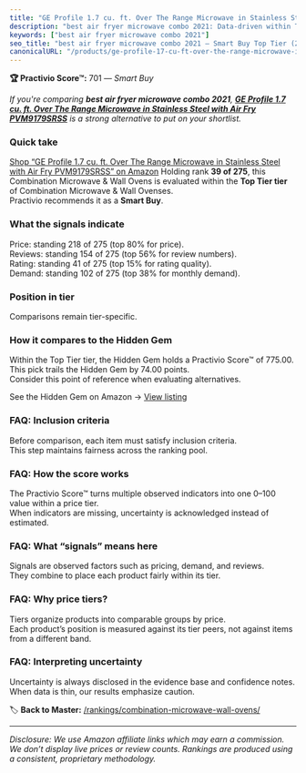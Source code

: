 ```yaml
---
title: "GE Profile 1.7 cu. ft. Over The Range Microwave in Stainless Steel with Air Fry PVM9179SRSS"
description: "best air fryer microwave combo 2021: Data-driven within Top Tier ranking using the Practivio Score™. Positioned by quality, value, demand, findability, momentu…"
keywords: ["best air fryer microwave combo 2021"]
seo_title: "best air fryer microwave combo 2021 — Smart Buy Top Tier (2025)"
canonicalURL: "/products/ge-profile-17-cu-ft-over-the-range-microwave-in-stainless-steel-with-air-fry-pvm9179srss-B0B8DZKBB7/"
---
```


**🏆 Practivio Score™:** 701 — _Smart Buy_


*If you're comparing **best air fryer microwave combo 2021**, **[GE Profile 1.7 cu. ft. Over The Range Microwave in Stainless Steel with Air Fry PVM9179SRSS](https://www.amazon.com/dp/B0B8DZKBB7?tag=practivio-20)** is a strong alternative to put on your shortlist.*
### Quick take
[Shop “GE Profile 1.7 cu. ft. Over The Range Microwave in Stainless Steel with Air Fry PVM9179SRSS” on Amazon](https://www.amazon.com/dp/B0B8DZKBB7?tag=practivio-20)
Holding rank **39 of 275**, this Combination Microwave & Wall Ovens is evaluated within the **Top Tier tier** of Combination Microwave & Wall Ovenses.  
Practivio recommends it as a **Smart Buy**.

### What the signals indicate
Price: standing 218 of 275 (top 80% for price).  
Reviews: standing 154 of 275 (top 56% for review numbers).  
Rating: standing 41 of 275 (top 15% for rating quality).  
Demand: standing 102 of 275 (top 38% for monthly demand).

### Position in tier
Comparisons remain tier-specific.

### How it compares to the Hidden Gem
Within the Top Tier tier, the Hidden Gem holds a Practivio Score™ of 775.00.  
This pick trails the Hidden Gem by 74.00 points.  
Consider this point of reference when evaluating alternatives.  

See the Hidden Gem on Amazon → [View listing](https://www.amazon.com/dp/B081ZS7VSM?tag=practivio-20)

### FAQ: Inclusion criteria
Before comparison, each item must satisfy inclusion criteria.  
This step maintains fairness across the ranking pool.

### FAQ: How the score works
The Practivio Score™ turns multiple observed indicators into one 0–100 value within a price tier.  
When indicators are missing, uncertainty is acknowledged instead of estimated.

### FAQ: What “signals” means here
Signals are observed factors such as pricing, demand, and reviews.  
They combine to place each product fairly within its tier.

### FAQ: Why price tiers?
Tiers organize products into comparable groups by price.  
Each product’s position is measured against its tier peers, not against items from a different band.

### FAQ: Interpreting uncertainty
Uncertainty is always disclosed in the evidence base and confidence notes.  
When data is thin, our results emphasize caution.


🏷️ **Back to Master:** [/rankings/combination-microwave-wall-ovens/](/rankings/combination-microwave-wall-ovens/)

---
_Disclosure: We use Amazon affiliate links which may earn a commission. We don’t display live prices or review counts. Rankings are produced using a consistent, proprietary methodology._
